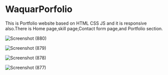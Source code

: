 # WaquarPorfolio
This is Portfolio website based on HTML CSS  JS and it is responsive also.There is Home page,skill page,Contact form page,and Portfolio section.

![Screenshot (880)](https://github.com/waquar-az/WaquarPorfolio/assets/106869966/06502e55-472a-4b5a-8f65-2fd3bab20a64)

![Screenshot (879)](https://github.com/waquar-az/WaquarPorfolio/assets/106869966/98d9bdad-8fdf-4938-94e8-baf724804367)


![Screenshot (878)](https://github.com/waquar-az/WaquarPorfolio/assets/106869966/2a4f7d30-580d-4373-9e31-27d105a5b8e6)


![Screenshot (877)](https://github.com/waquar-az/WaquarPorfolio/assets/106869966/a6fab4b1-847a-4f52-967b-2667e0db875a)
